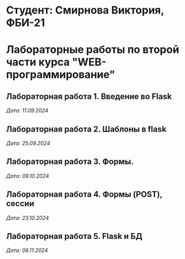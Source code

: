 # Студент: Смирнова Виктория, ФБИ-21

# Лабораторные работы по второй части курса "WEB-программирование"

## Лабораторная работа 1. Введение во Flask

*Дата: 11.09.2024*

## Лабораторная работа 2. Шаблоны в flask 

*Дата: 25.09.2024*

## Лабораторная работа 3. Формы.

*Дата: 09.10.2024*


## Лабораторная работа 4. Формы (POST), сессии

*Дата: 23.10.2024*


## Лабораторная работа 5. Flask и БД

*Дата: 06.11.2024*

